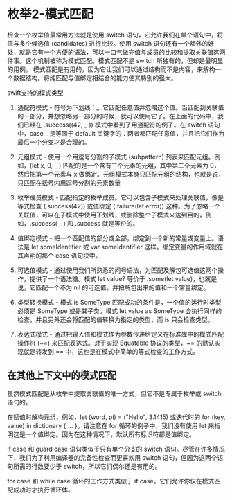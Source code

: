 # 枚举2-模式匹配

检查一个枚举值最常用方法就是使用 switch 语句，它允许我们在单个语句中，将值与多个候选值 (candidates) 进行比较。使用 switch 语句还有一个额外的好处，就是它有一个方便的语法，可以一口气做完值与成员的比较和提取关联值这两件事。这个机制被称为模式匹配。模式匹配不是 switch 所独有的，但却是最明显的用例。
模式匹配是有用的，因为它让我们可以通过结构而不是内容，来解构一个数据结构。将纯匹配与值绑定相结合的能力使其特别的强大。

swift支持的模式类型

1. 通配符模式 - 符号为下划线：_ .它匹配任意值并忽略这个值。当匹配到关联值的一部分，并想忽略另一部分的时候，就可以使用它了。在上面的代码中，我们已经在 .success((42, _ )) 模式中看到了用通配符的例子。在 switch 语句中，case _ 是等同于 default 关键字的：两者都匹配任意值，并且把它们作为最后一个分支才是合理的。

2. 元组模式 - 使用一个用逗号分割的子模式 (subpattern) 列表来匹配元组。例如，(let x, 0, _ ) 匹配的是一个含有三个元素的元组，其中第二个元素为 0，然后把第一个元素与 x 做绑定。元组模式本身只匹配元组的结构，也就是说，只匹配在括号内用逗号分割的元素数量

3. 枚举成员模式 - 匹配指定的枚举成员。它可以包含子模式来处理关联值，像是等式检查 (.success(42)) 或值绑定 (.failure(let error)) 这种。为了忽略一个关联值，可以在子模式中使用下划线，或删除整个子模式来达到目的，例如，.success( _ ) 和 .success 就是等价的。

4. 值绑定模式 - 把一个匹配值的部分或全部，绑定到一个新的常量或变量上。语法是 let someIdentifier 或 var someIdentifier 这样。绑定变量的作用域就在其声明的那个 case 语句块中。

5. 可选值模式 - 通过使用我们所熟悉的问号语法，为匹配及解包可选值这两个操作，提供了一个语法糖。模式 let value? 等价于 .some(let value)，也就是说，它匹配一个不为 nil 的可选值，并把解包出来的值和一个常量绑定。

6. 类型转换模式 - 模式 is SomeType 匹配成功的条件是，一个值的运行时类型必须是 SomeType 或是其子类。模式 let value as SomeType 会执行同样的检查，并且另外还会将匹配的值转换为指定的类型，而 is 只会检查类型。

7. 表达式模式 - 通过把输入值和模式作为参数传递给定义在标准库中的模式匹配操作符 (~=) 来匹配表达式。对于实现 Equatable 协议的类型，~= 的默认实现就是转发到 == 中，这也是在模式中简单的等式检查的工作方式。

## 在其他上下文中的模式匹配

虽然模式匹配是从枚举中提取关联值的唯一方式，但它不是专属于枚举或 switch 语句的。

在赋值时解构元组，例如，let (word, pi) = ("Hello", 3.1415) 或迭代时的 for (key, value) in dictionary { ... }。请注意在 for 循环的例子中，我们没有使用 let 来指明这是一个值绑定。因为在这种情况下，默认所有标识符都是值绑定。

if case 和 guard case 语句类似于只有单个分支的 switch 语句。尽管在许多情况下，我们为了利用编译器的完备性检查而更喜欢用 switch 语句，但因为这两个语句所需的行数要少于 switch，所以它们偶尔还是有用的。

for case 和 while case 循环的工作方式类似于 if case。它们允许你仅在模式匹配成功时才执行循环体。